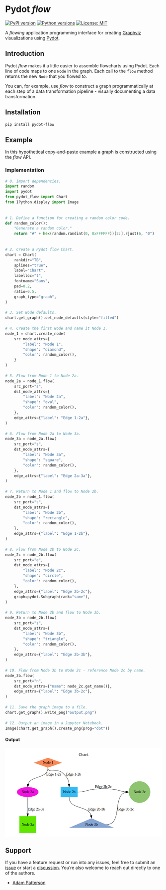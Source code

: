 # Pydot _flow_

[![PyPI version](https://img.shields.io/pypi/v/pydot-flow.svg)](https://pypi.org/project/pydot-flow/)
[![Python versions](https://img.shields.io/pypi/pyversions/pydot-flow.svg)](https://pypi.org/project/pydot-flow/)
[![License: MIT](https://img.shields.io/badge/License-MIT-blue.svg)](LICENSE)

A _flowing_ application programming interface for creating [Graphviz](https://graphviz.org/) visualizations using [Pydot](https://github.com/pydot/pydot).

## Introduction

Pydot _flow_ makes it a little easier to assemble flowcharts using Pydot. Each line of code maps to one `Node` in the graph. Each call to the `flow` method returns the new `Node` that you flowed _to_.

You can, for example, use _flow_ to construct a graph programmatically at each step of a data transformation pipeline - visually documenting a data transformation.

## Installation

```bash
pip install pydot-flow
```

## Example

In this hypothetical copy-and-paste example a graph is constructed using the _flow_ API.

### Implementation

```python
# 0. Import dependencies.
import random
import pydot
from pydot_flow import Chart
from IPython.display import Image


# 1. Define a function for creating a random color code.
def random_color():
    "Generate a random color."
    return "#" + hex(random.randint(0, 0xFFFFFF))[2:].rjust(6, "0")


# 2. Create a Pydot flow Chart.
chart = Chart(
    rankdir="TB",
    splines="true",
    label="Chart",
    labelloc="t",
    fontname="Sans",
    pad=0.2,
    ratio=0.5,
    graph_type="graph",
)

# 3. Set Node defaults.
chart.get_graph().set_node_defaults(style="filled")

# 4. Create the first Node and name it Node 1.
node_1 = chart.create_node(
    src_node_attrs={
        "label": "Node 1",
        "shape": "diamond",
        "color": random_color(),
    }
)

# 5. Flow from Node 1 to Node 2a.
node_2a = node_1.flow(
    src_port="s",
    dst_node_attrs={
        "label": "Node 2a",
        "shape": "oval",
        "color": random_color(),
    },
    edge_attrs={"label": "Edge 1-2a"},
)

# 6. Flow from Node 2a to Node 3a.
node_3a = node_2a.flow(
    src_port="s",
    dst_node_attrs={
        "label": "Node 3a",
        "shape": "square",
        "color": random_color(),
    },
    edge_attrs={"label": "Edge 2a-3a"},
)

# 7. Return to Node 1 and flow to Node 2b.
node_2b = node_1.flow(
    src_port="s",
    dst_node_attrs={
        "label": "Node 2b",
        "shape": "rectangle",
        "color": random_color(),
    },
    edge_attrs={"label": "Edge 1-2b"},
)

# 8. Flow from Node 2b to Node 2c.
node_2c = node_2b.flow(
    src_port="e",
    dst_node_attrs={
        "label": "Node 2c",
        "shape": "circle",
        "color": random_color(),
    },
    edge_attrs={"label": "Edge 2b-2c"},
    graph=pydot.Subgraph(rank="same"),
)

# 9. Return to Node 2b and flow to Node 3b.
node_3b = node_2b.flow(
    src_port="s",
    dst_node_attrs={
        "label": "Node 3b",
        "shape": "triangle",
        "color": random_color(),
    },
    edge_attrs={"label": "Edge 2b-3b"},
)

# 10. Flow from Node 3b to Node 2c - reference Node 2c by name.
node_3b.flow(
    src_port="n",
    dst_node_attrs={"name": node_2c.get_name()},
    edge_attrs={"label": "Edge 3b-2c"},
)

# 11. Save the graph image to a file.
chart.get_graph().write_png("output.png")

# 12. Output an image in a Jupyter Notebook.
Image(chart.get_graph().create_png(prog="dot"))
```

#### Output

![Output](https://raw.githubusercontent.com/faranalytics/pydot-flow/refs/heads/main/output.png)

## Support

If you have a feature request or run into any issues, feel free to submit an [issue](https://github.com/faranalytics/pydot-flow/issues) or start a [discussion](https://github.com/faranalytics/pydot-flow/discussions). You’re also welcome to reach out directly to one of the authors.

- [Adam Patterson](https://github.com/adamjpatterson)
